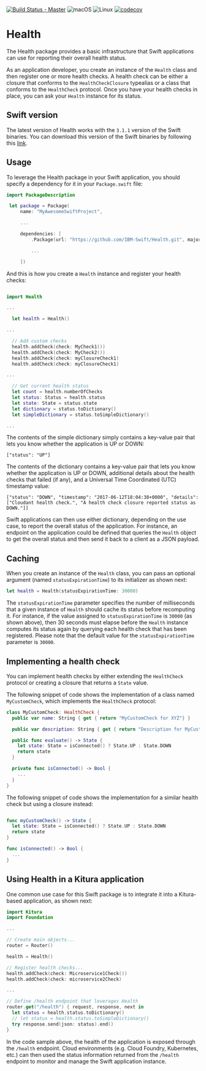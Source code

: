 [![Build Status - Master](https://travis-ci.org/IBM-Swift/Health.svg?branch=master)](https://travis-ci.org/IBM-Swift/Health)
![macOS](https://img.shields.io/badge/os-macOS-green.svg?style=flat)
![Linux](https://img.shields.io/badge/os-linux-green.svg?style=flat)
[![codecov](https://codecov.io/gh/IBM-Swift/Health/branch/master/graph/badge.svg)](https://codecov.io/gh/IBM-Swift/Health)

# Health
The Health package provides a basic infrastructure that Swift applications can use for reporting their overall health status.

As an application developer, you create an instance of the `Health` class and then register one or more health checks. A health check can be either a closure that conforms to the `HealthCheckClosure` typealias or a class that conforms to the `HealthCheck` protocol. Once you have your health checks in place, you can ask your `Health` instance for its status.

## Swift version
The latest version of Health works with the `3.1.1` version of the Swift binaries. You can download this version of the Swift binaries by following this [link](https://swift.org/download/#snapshots).

## Usage
To leverage the Health package in your Swift application, you should specify a dependency for it in your `Package.swift` file:

```swift
import PackageDescription

 let package = Package(
     name: "MyAwesomeSwiftProject",

     ...

     dependencies: [
         .Package(url: "https://github.com/IBM-Swift/Health.git", majorVersion: 0),

         ...

     ])
```

And this is how you create a `Health` instance and register your health checks:

```swift

import Health

...

  let health = Health()

...

  // Add custom checks
  health.addCheck(check: MyCheck1())
  health.addCheck(check: MyCheck2())
  health.addCheck(check: myClosureCheck1)
  health.addCheck(check: myClosureCheck1)

...

  // Get current health status
  let count = health.numberOfChecks
  let status: Status = health.status
  let state: State = status.state
  let dictionary = status.toDictionary()
  let simpleDictionary = status.toSimpleDictionary()

...

```

The contents of the simple dictionary simply contains a key-value pair that lets you know whether the application is UP or DOWN:

```
["status": "UP"]
```

The contents of the dictionary contains a key-value pair that lets you know whether the application is UP or DOWN, additional details about the health checks that failed (if any), and a Universal Time Coordinated (UTC) timestamp value:

```
["status": "DOWN", "timestamp": "2017-06-12T18:04:38+0000", "details": ["Cloudant health check.", "A health check closure reported status as DOWN."]]
```

Swift applications can then use either dictionary, depending on the use case, to report the overall status of the application. For instance, an endpoint on the application could be defined that queries the `Health` object to get the overall status and then send it back to a client as a JSON payload.

## Caching
When you create an instance of the `Health` class, you can pass an optional argument (named `statusExpirationTime`) to its initializer as shown next:

```swift
let health = Health(statusExpirationTime: 30000)
```

The `statusExpirationTime` parameter specifies the number of milliseconds that a given instance of `Health` should cache its status before recomputing it. For instance, if the value assigned to `statusExpirationTime` is `30000` (as shown above), then 30 seconds must elapse before the `Health` instance computes its status again by querying each health check that has been registered. Please note that the default value for the `statusExpirationTime` parameter is `30000`.

## Implementing a health check
You can implement health checks by either extending the `HealthCheck` protocol or creating a closure that returns a `State` value.

The following snippet of code shows the implementation of a class named `MyCustomCheck`, which implements the `HealthCheck` protocol:

```swift
class MyCustomCheck: HealthCheck {
  public var name: String { get { return "MyCustomCheck for XYZ"} }

  public var description: String { get { return "Description for MyCustomCheck..."} }

  public func evaluate() -> State {
    let state: State = isConnected() ? State.UP : State.DOWN
    return state
  }

  private func isConnected() -> Bool {
    ...
  }
}
```

The following snippet of code shows the implementation for a similar health check but using a closure instead:

```swift

func myCustomCheck() -> State {
  let state: State = isConnected() ? State.UP : State.DOWN
  return state
}

func isConnected() -> Bool {
  ...
}
```

## Using Health in a Kitura application
One common use case for this Swift package is to integrate it into a Kitura-based application, as shown next:

```swift
import Kitura
import Foundation

...

// Create main objects...
router = Router()

health = Health()

// Register health checks...
health.addCheck(check: Microservice1Check())
health.addCheck(check: microservice2Check)

...

// Define /health endpoint that leverages Health
router.get("/health") { request, response, next in
  let status = health.status.toDictionary()
  // let status = health.status.toSimpleDictionary()
  try response.send(json: status).end()
}

```

In the code sample above, the health of the application is exposed through the `/health` endpoint. Cloud environments (e.g. Cloud Foundry, Kubernetes, etc.) can then used the status information returned from the `/health` endpoint to monitor and manage the Swift application instance.
